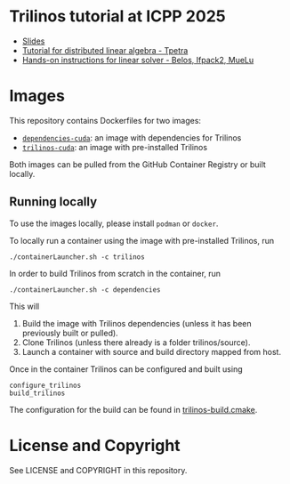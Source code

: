 # Trilinos tutorial at ICPP 2025

- [Slides](https://github.com/trilinos/icpp/blob/main/slides.pdf)
- [Tutorial for distributed linear algebra - Tpetra](https://docs.trilinos.org/dev/packages/tpetra/doc/html/index.html)
- [Hands-on instructions for linear solver - Belos, Ifpack2, MueLu](https://github.com/trilinos/icpp/blob/main/lesson/lesson.md)

# Images

This repository contains Dockerfiles for two images:

- [`dependencies-cuda`](https://github.com/users/trilinos/packages/container/package/dependencies-cuda): an image with dependencies for Trilinos
- [`trilinos-cuda`](https://github.com/users/trilinos/packages/container/package/trilinos-cuda): an image with pre-installed Trilinos

Both images can be pulled from the GitHub Container Registry or built locally.


## Running locally

To use the images locally, please install `podman` or `docker`.

To locally run a container using the image with pre-installed Trilinos, run
```
./containerLauncher.sh -c trilinos
```
In order to build Trilinos from scratch in the container, run
```
./containerLauncher.sh -c dependencies
```
This will
1) Build the image with Trilinos dependencies (unless it has been previously built or pulled).
2) Clone Trilinos (unless there already is a folder trilinos/source).
3) Launch a container with source and build directory mapped from host.

Once in the container Trilinos can be configured and built using
```
configure_trilinos
build_trilinos
```
The configuration for the build can be found in [trilinos-build.cmake](https://github.com/trilinos/pytrilinos2_container/blob/main/trilinos-build.cmake).


# License and Copyright

See LICENSE and COPYRIGHT in this repository.
